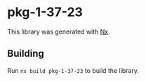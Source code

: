 # pkg-1-37-23

This library was generated with [Nx](https://nx.dev).

## Building

Run `nx build pkg-1-37-23` to build the library.
